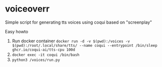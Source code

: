 # voiceoverr
Simple script for generating tts voices using coqui based on "screenplay"


Easy howto

1. Run docker container `docker run -d -v $(pwd):/voices -v $(pwd):/root/.local/share/tts/ --name coqui --entrypoint /bin/sleep ghcr.io/coqui-ai/tts-cpu 100d`
2. `docker exec -it coqui /bin/bash`
3. `python3 /voices/run.py`